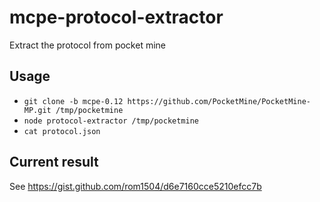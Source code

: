 # mcpe-protocol-extractor

Extract the protocol from pocket mine

## Usage

* `git clone -b mcpe-0.12 https://github.com/PocketMine/PocketMine-MP.git /tmp/pocketmine`
* `node protocol-extractor /tmp/pocketmine`
* `cat protocol.json`

## Current result

See https://gist.github.com/rom1504/d6e7160cce5210efcc7b